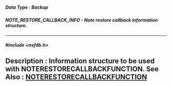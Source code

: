 ##### Data Type : Backup
##### NOTE_RESTORE_CALLBACK_INFO - Note restore callback information structure.
---
##### #include <nsfdb.h>
**Description :**
Information structure to be used with NOTERESTORECALLBACKFUNCTION.
**See Also :**
[NOTERESTORECALLBACKFUNCTION](D:/md_files/NOTERESTORECALLBACKFUNCTION.md)
---
